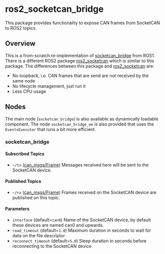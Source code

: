 <!--
Copyright (C) 2024 Nobleo Technology B.V.

SPDX-License-Identifier: Apache-2.0
-->

# ros2_socketcan_bridge

This package provides functionality to expose CAN frames from SocketCAN to ROS2 topics.

## Overview

This is a from-scratch re-implementation of [socketcan_bridge] from ROS1.
There is a different ROS2 package [ros2_socketcan] which is similar to this package.
The differences between this package and [ros2_socketcan] are:

- No loopback, i.e. CAN frames that are send are not received by the same node
- No lifecycle management, just run it
- Less CPU usage

## Nodes

The main node (`socketcan_bridge`) is also available as dynamically loadable component.
The node `socketcan_bridge_ee` is also provided that uses the `EventsExecutor` that runs a bit more efficient.

### socketcan_bridge

#### Subscribed Topics

* `~/tx` ([can_msgs/Frame])
  Messages received here will be sent to the SocketCAN device.

#### Published Topics

* `~/rx` ([can_msgs/Frame])
  Frames received on the SocketCAN device are published on this topic.

#### Parameters

* `interface` (default=`can0`)
  Name of the SocketCAN device, by default these devices are named can0 and upwards.
* `read_timeout` (default=`1.0`)
  Maximum duration in seconds to wait for data on the file descriptor
* `reconnect_timeout` (default=`5.0`)
  Sleep duration in seconds before reconnecting to the SocketCAN device

[can_msgs/Frame]: https://github.com/ros-industrial/ros_canopen/blob/dashing-devel/can_msgs/msg/Frame.msg

[socketcan_bridge]: https://wiki.ros.org/socketcan_bridge

[ros2_socketcan]: https://github.com/autowarefoundation/ros2_socketcan
